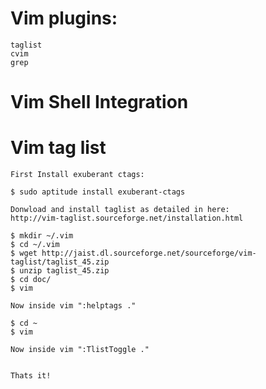 # Vim plugins:

    taglist
    cvim
    grep

# Vim Shell Integration

# Vim tag list

    First Install exuberant ctags:
    
    $ sudo aptitude install exuberant-ctags
    
    Donwload and install taglist as detailed in here:
    http://vim-taglist.sourceforge.net/installation.html
    
    $ mkdir ~/.vim
    $ cd ~/.vim
    $ wget http://jaist.dl.sourceforge.net/sourceforge/vim-taglist/taglist_45.zip
    $ unzip taglist_45.zip
    $ cd doc/
    $ vim 
    
    Now inside vim ":helptags ."
    
    $ cd ~
    $ vim
    
    Now inside vim ":TlistToggle ."
    
    
    Thats it!
    
